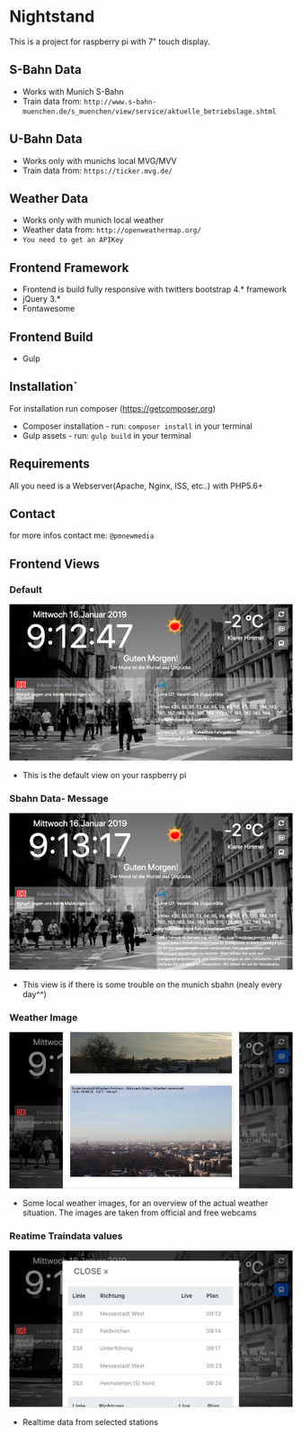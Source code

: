 # Nightstand
This is a project for raspberry pi with 7" touch display.

## S-Bahn Data
* Works with Munich S-Bahn
* Train data from: `http://www.s-bahn-muenchen.de/s_muenchen/view/service/aktuelle_betriebslage.shtml`

## U-Bahn Data
* Works only with munichs local MVG/MVV
* Train data from: `https://ticker.mvg.de/`

## Weather Data
* Works only with munich local weather
* Weather data from: `http://openweathermap.org/`
* `You need to get an APIKey`

## Frontend Framework
* Frontend is build fully responsive with twitters bootstrap 4.* framework
* jQuery 3.*
* Fontawesome

## Frontend Build
* Gulp 

## Installation`
For installation run composer  (https://getcomposer.org)
* Composer installation - run: `composer install` in your terminal
* Gulp assets - run: `gulp build` in your terminal


## Requirements
All you need is a Webserver(Apache, Nginx, ISS, etc..) with PHP5.6+

## Contact
for more infos contact me: `@pmnewmedia`


## Frontend Views
### Default
![Default-View](assets/_screenshots_/Screen1_latest.png)
* This is the default view on your raspberry pi


### Sbahn Data- Message
![SbahnMessage-View](assets/_screenshots_/Screen4_latest.png)
* This view is if there is some trouble on the munich sbahn (nealy every day^^)


### Weather Image
![WeatherImage-View](assets/_screenshots_/Screen2_latest.png)
* Some local weather images, for an overview of the actual weather situation. The images are taken from official and free webcams


### Reatime Traindata values
![Realtimedata-View](assets/_screenshots_/Screen3_latest.png)
* Realtime data from selected stations




